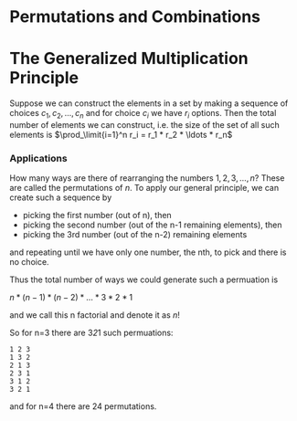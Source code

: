 # Permutations and Combinations

# The Generalized Multiplication Principle
Suppose we can construct the elements in a set by making a sequence of choices $c_1,c_2,\ldots,c_n$ and
for choice $c_i$ we have $r_i$ options.  Then the total number of elements we can construct, i.e. the size of the set of all such elements is $\prod_\limit{i=1}^n r_i = r_1 * r_2 * \ldots * r_n$

### Applications
How many ways are there of rearranging the numbers $1,2,3,\ldots,n$? These are called the permutations of $n$.  To apply our general principle, we can create such a sequence by 
* picking the first number (out of n), then
* picking the second number (out of the n-1 remaining elements), then
* picking the 3rd number (out of the n-2) remaining elements

and repeating until we have only one number, the nth, to pick and there is no choice.

Thus the total number of ways we could generate such a permuation is

$n * (n-1) * (n-2) * \ldots * 3 * 2 * 1$

and we call this n factorial and denote it as $n!$

So for n=3 there are 3*2*1 such permuations:
```
1 2 3
1 3 2
2 1 3
2 3 1
3 1 2
3 2 1
```
and for n=4 there are 24 permutations.

